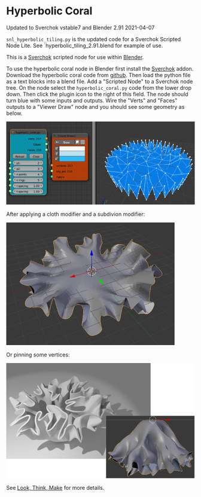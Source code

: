 Hyperbolic Coral
==============
Updated to Sverchok vstable7 and Blender 2.91 2021-04-07

`snl_hyperbolic_tiling.py` is the updated code for a Sverchok Scripted Node Lite.
See `hyperbolic_tiling_2.91.blend for example of use. 

This is  a [Sverchok](http://nikitron.cc.ua/sverchok_en.html) scripted node for use within [Blender](http://www.blender.org).

To use the hyperbolic coral node in Blender first install the [Sverchok](http://nikitron.cc.ua/sverchok_en.html) addon. Download the hyperbolic coral code from [github](https://github.com/elfnor/hyperbolic_coral). Then load the python file as a text blocks into a blend file. Add a "Scripted Node" to a Sverchok node tree. On the node select the ```hyperbolic_coral.py``` code from the lower drop down. Then click the plugin icon to the right of this field. The node should turn blue with some inputs and outputs. Wire the "Verts" and "Faces" outputs to a "Viewer Draw" node and you should see some geometry as below.

![Screenshot](images/coral_node_radius.blend.png)

After applying a cloth modifier and a subdivion modifier:

![coral](images/coral_node_radius.blend2.png)

Or pinning some vertices:

![pinned](images/coral_node_draped.png)

See [Look, Think, Make](http://elfnor.com/blender-adventures-with-hyperbolic-planes.html) for more details.

